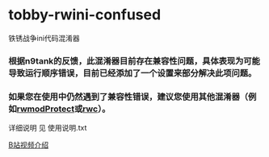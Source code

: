 # tobby-rwini-confused
铁锈战争ini代码混淆器
### 根据n9tank的反馈，此混淆器目前存在兼容性问题，具体表现为可能导致运行顺序错误，目前已经添加了一个设置来部分解决此项问题。
### 如果您在使用中仍然遇到了兼容性错误，建议您使用其他混淆器（例如[rwmodProtect](https://github.com/n9tank/rwmodProtect)或[rwc](https://github.com/Not-Name-Dev-Team/RustedWarfare_rwc)）。

详细说明 见 使用说明.txt

[B站视频介绍](https://www.bilibili.com/video/BV1P54y1K7qb/)
